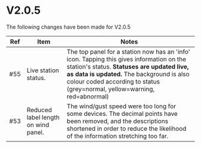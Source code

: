 # V2.0.5
The following changes have been made for V2.0.5

Ref|Item|Notes|
----|-----|--------------------|
#55|Live station status.|The top panel for a station now has an 'info' icon. Tapping this gives information on the station's status. __Statuses are updated live, as data is updated.__ The background is also colour coded according to status (grey=normal, yellow=warning, red=abnormal)|
#53|Reduced label length on wind panel.|The wind/gust speed were too long for some devices. The decimal points have been removed, and the descriptions shortened in order to reduce the likelihood of the information stretching too far.|
